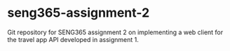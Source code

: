# seng365-assignment-2

Git repository for SENG365 assignment 2 on implementing a web client for the travel app API developed in assignment 1. 